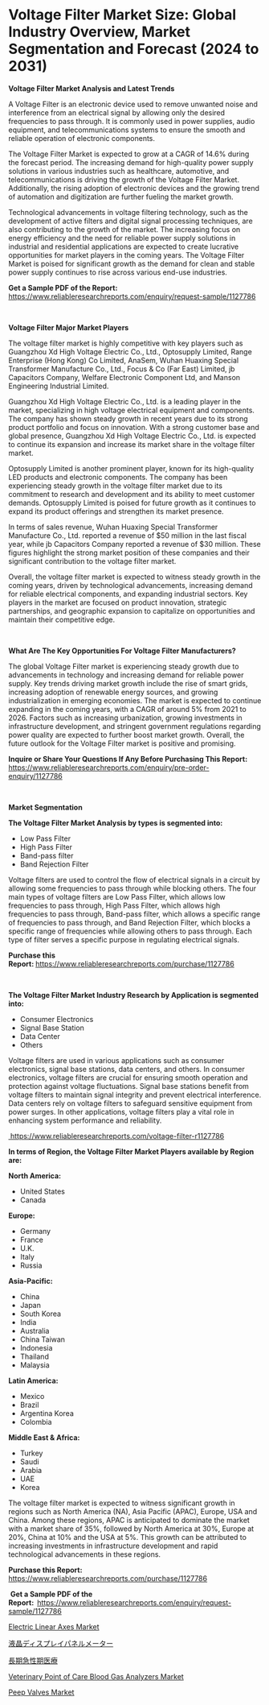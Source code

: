 <p><h1>Voltage Filter Market Size: Global Industry Overview, Market Segmentation and Forecast (2024 to 2031)</h1></p><p><strong>Voltage Filter Market Analysis and Latest Trends</strong></p>
<p><p>A Voltage Filter is an electronic device used to remove unwanted noise and interference from an electrical signal by allowing only the desired frequencies to pass through. It is commonly used in power supplies, audio equipment, and telecommunications systems to ensure the smooth and reliable operation of electronic components.</p><p>The Voltage Filter Market is expected to grow at a CAGR of 14.6% during the forecast period. The increasing demand for high-quality power supply solutions in various industries such as healthcare, automotive, and telecommunications is driving the growth of the Voltage Filter Market. Additionally, the rising adoption of electronic devices and the growing trend of automation and digitization are further fueling the market growth.</p><p>Technological advancements in voltage filtering technology, such as the development of active filters and digital signal processing techniques, are also contributing to the growth of the market. The increasing focus on energy efficiency and the need for reliable power supply solutions in industrial and residential applications are expected to create lucrative opportunities for market players in the coming years. The Voltage Filter Market is poised for significant growth as the demand for clean and stable power supply continues to rise across various end-use industries.</p></p>
<p><strong>Get a Sample PDF of the Report:&nbsp;</strong> <a href="https://www.reliableresearchreports.com/enquiry/request-sample/1127786">https://www.reliableresearchreports.com/enquiry/request-sample/1127786</a></p>
<p>&nbsp;</p>
<p><strong>Voltage Filter Major Market Players</strong></p>
<p><p>The voltage filter market is highly competitive with key players such as Guangzhou Xd High Voltage Electric Co., Ltd., Optosupply Limited, Range Enterprise (Hong Kong) Co Limited, AnaSem, Wuhan Huaxing Special Transformer Manufacture Co., Ltd., Focus & Co (Far East) Limited, jb Capacitors Company, Welfare Electronic Component Ltd, and Manson Engineering Industrial Limited.</p><p>Guangzhou Xd High Voltage Electric Co., Ltd. is a leading player in the market, specializing in high voltage electrical equipment and components. The company has shown steady growth in recent years due to its strong product portfolio and focus on innovation. With a strong customer base and global presence, Guangzhou Xd High Voltage Electric Co., Ltd. is expected to continue its expansion and increase its market share in the voltage filter market.</p><p>Optosupply Limited is another prominent player, known for its high-quality LED products and electronic components. The company has been experiencing steady growth in the voltage filter market due to its commitment to research and development and its ability to meet customer demands. Optosupply Limited is poised for future growth as it continues to expand its product offerings and strengthen its market presence.</p><p>In terms of sales revenue, Wuhan Huaxing Special Transformer Manufacture Co., Ltd. reported a revenue of $50 million in the last fiscal year, while jb Capacitors Company reported a revenue of $30 million. These figures highlight the strong market position of these companies and their significant contribution to the voltage filter market.</p><p>Overall, the voltage filter market is expected to witness steady growth in the coming years, driven by technological advancements, increasing demand for reliable electrical components, and expanding industrial sectors. Key players in the market are focused on product innovation, strategic partnerships, and geographic expansion to capitalize on opportunities and maintain their competitive edge.</p></p>
<p>&nbsp;</p>
<p><strong>What Are The Key Opportunities For Voltage Filter Manufacturers?</strong></p>
<p><p>The global Voltage Filter market is experiencing steady growth due to advancements in technology and increasing demand for reliable power supply. Key trends driving market growth include the rise of smart grids, increasing adoption of renewable energy sources, and growing industrialization in emerging economies. The market is expected to continue expanding in the coming years, with a CAGR of around 5% from 2021 to 2026. Factors such as increasing urbanization, growing investments in infrastructure development, and stringent government regulations regarding power quality are expected to further boost market growth. Overall, the future outlook for the Voltage Filter market is positive and promising.</p></p>
<p><strong>Inquire or Share Your Questions If Any Before Purchasing This Report:</strong> <a href="https://www.reliableresearchreports.com/enquiry/pre-order-enquiry/1127786">https://www.reliableresearchreports.com/enquiry/pre-order-enquiry/1127786</a></p>
<p>&nbsp;</p>
<p><strong>Market Segmentation</strong></p>
<p><strong>The Voltage Filter Market Analysis by types is segmented into:</strong></p>
<p><ul><li>Low Pass Filter</li><li>High Pass Filter</li><li>Band-pass filter</li><li>Band Rejection Filter</li></ul></p>
<p><p>Voltage filters are used to control the flow of electrical signals in a circuit by allowing some frequencies to pass through while blocking others. The four main types of voltage filters are Low Pass Filter, which allows low frequencies to pass through, High Pass Filter, which allows high frequencies to pass through, Band-pass filter, which allows a specific range of frequencies to pass through, and Band Rejection Filter, which blocks a specific range of frequencies while allowing others to pass through. Each type of filter serves a specific purpose in regulating electrical signals.</p></p>
<p><strong>Purchase this Report:&nbsp;</strong><a href="https://www.reliableresearchreports.com/purchase/1127786">https://www.reliableresearchreports.com/purchase/1127786</a></p>
<p>&nbsp;</p>
<p><strong>The Voltage Filter Market Industry Research by Application is segmented into:</strong></p>
<p><ul><li>Consumer Electronics</li><li>Signal Base Station</li><li>Data Center</li><li>Others</li></ul></p>
<p><p>Voltage filters are used in various applications such as consumer electronics, signal base stations, data centers, and others. In consumer electronics, voltage filters are crucial for ensuring smooth operation and protection against voltage fluctuations. Signal base stations benefit from voltage filters to maintain signal integrity and prevent electrical interference. Data centers rely on voltage filters to safeguard sensitive equipment from power surges. In other applications, voltage filters play a vital role in enhancing system performance and reliability.</p></p>
<p><a href="https://www.reliableresearchreports.com/voltage-filter-r1127786">&nbsp;https://www.reliableresearchreports.com/voltage-filter-r1127786</a></p>
<p><strong>In terms of Region, the Voltage Filter Market Players available by Region are:</strong></p>
<p>
    <p> <strong> North America: </strong>
        <ul>
            <li>United States</li>
            <li>Canada</li>
        </ul>
        </p> 
    <p> <strong> Europe: </strong>
        <ul>
            <li>Germany</li>
            <li>France</li>
            <li>U.K.</li>
            <li>Italy</li>
            <li>Russia</li>
        </ul>
        </p> 
    <p> <strong> Asia-Pacific: </strong>
        <ul>
            <li>China</li>
            <li>Japan</li>
            <li>South Korea</li>
            <li>India</li>
            <li>Australia</li>
            <li>China Taiwan</li>
            <li>Indonesia</li>
            <li>Thailand</li>
            <li>Malaysia</li>
        </ul>
        </p> 
    <p> <strong> Latin America: </strong>
        <ul>
            <li>Mexico</li>
            <li>Brazil</li>
            <li>Argentina Korea</li>
            <li>Colombia</li>
        </ul>
        </p> 
    <p> <strong> Middle East & Africa: </strong>
        <ul>
            <li>Turkey</li>
            <li>Saudi</li>
            <li>Arabia</li>
            <li>UAE</li>
            <li>Korea</li>
        </ul>
    </p>
    </p>
<p><p>The voltage filter market is expected to witness significant growth in regions such as North America (NA), Asia Pacific (APAC), Europe, USA and China. Among these regions, APAC is anticipated to dominate the market with a market share of 35%, followed by North America at 30%, Europe at 20%, China at 10% and the USA at 5%. This growth can be attributed to increasing investments in infrastructure development and rapid technological advancements in these regions.</p></p>
<p><strong>Purchase this Report: </strong><a href="https://www.reliableresearchreports.com/purchase/1127786">https://www.reliableresearchreports.com/purchase/1127786</a></p>
<p>&nbsp;<strong>Get a Sample PDF of the Report:&nbsp;&nbsp;</strong><a href="https://www.reliableresearchreports.com/enquiry/request-sample/1127786">https://www.reliableresearchreports.com/enquiry/request-sample/1127786</a></p>
<p><strong></strong></p>
<p><p><a href="https://www.linkedin.com/pulse/electric-linear-axes-market-global-regional-analysis-focus-mu3rc?trackingId=fpW37EeGd5JR3WFY1HnOaQ%3D%3D">Electric Linear Axes Market</a></p><p><a href="https://github.com/AriMuller2009/Market-Research-Report-List-2/blob/main/2498269173432.md">液晶ディスプレイパネルメーター</a></p><p><a href="https://github.com/dathomson6534/Market-Research-Report-List-2/blob/main/2972906173433.md">長期急性期医療</a></p><p><a href="https://github.com/arionmp/Market-Research-Report-List-4/blob/main/veterinary-point-of-care-blood-gas-analyzers-market.md">Veterinary Point of Care Blood Gas Analyzers Market</a></p><p><a href="https://github.com/SheilaBruen2023/Market-Research-Report-List-2/blob/main/peep-valves-market.md">Peep Valves Market</a></p></p>